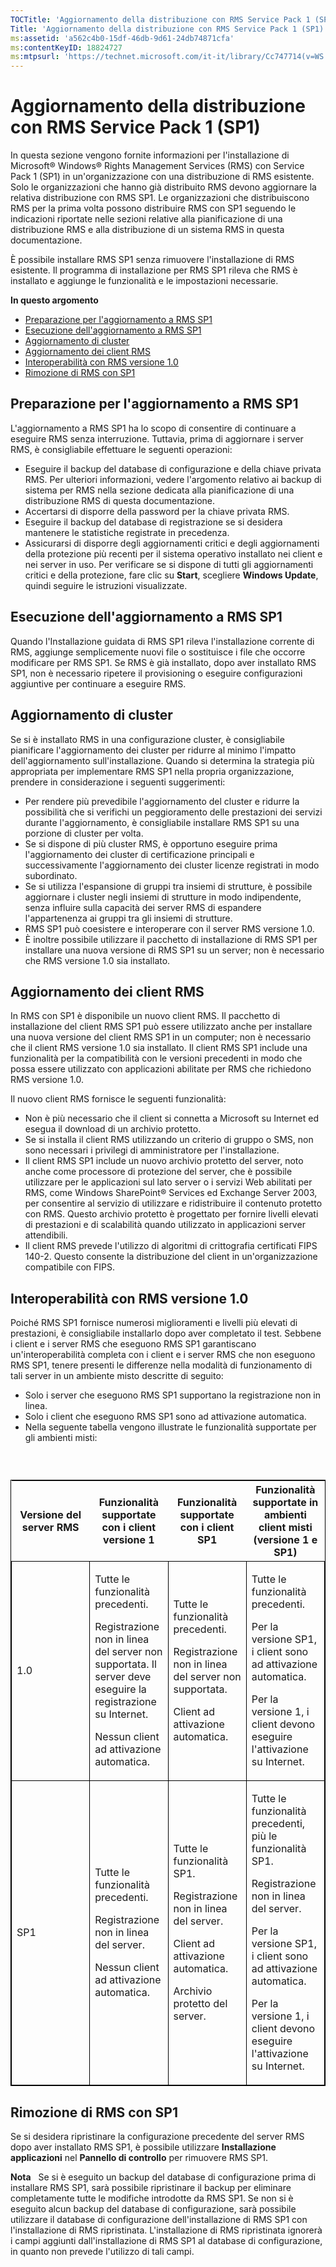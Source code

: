 ```yaml
---
TOCTitle: 'Aggiornamento della distribuzione con RMS Service Pack 1 (SP1)'
Title: 'Aggiornamento della distribuzione con RMS Service Pack 1 (SP1)'
ms:assetid: 'a562c4b0-15df-46db-9d61-24db74871cfa'
ms:contentKeyID: 18824727
ms:mtpsurl: 'https://technet.microsoft.com/it-it/library/Cc747714(v=WS.10)'
---
```


Aggiornamento della distribuzione con RMS Service Pack 1 (SP1)
==============================================================

In questa sezione vengono fornite informazioni per l'installazione di Microsoft® Windows® Rights Management Services (RMS) con Service Pack 1 (SP1) in un'organizzazione con una distribuzione di RMS esistente. Solo le organizzazioni che hanno già distribuito RMS devono aggiornare la relativa distribuzione con RMS SP1. Le organizzazioni che distribuiscono RMS per la prima volta possono distribuire RMS con SP1 seguendo le indicazioni riportate nelle sezioni relative alla pianificazione di una distribuzione RMS e alla distribuzione di un sistema RMS in questa documentazione.

È possibile installare RMS SP1 senza rimuovere l'installazione di RMS esistente. Il programma di installazione per RMS SP1 rileva che RMS è installato e aggiunge le funzionalità e le impostazioni necessarie.

**In questo argomento**

-   [Preparazione per l'aggiornamento a RMS SP1](#bkmk_1)
-   [Esecuzione dell'aggiornamento a RMS SP1](#bkmk_2)
-   [Aggiornamento di cluster](#bkmk_3)
-   [Aggiornamento dei client RMS](#bkmk_4)
-   [Interoperabilità con RMS versione 1.0](#bkmk_5)
-   [Rimozione di RMS con SP1](#bkmk_6)

<span id="BKMK_1"></span>
Preparazione per l'aggiornamento a RMS SP1
------------------------------------------

L'aggiornamento a RMS SP1 ha lo scopo di consentire di continuare a eseguire RMS senza interruzione. Tuttavia, prima di aggiornare i server RMS, è consigliabile effettuare le seguenti operazioni:

-   Eseguire il backup del database di configurazione e della chiave privata RMS. Per ulteriori informazioni, vedere l'argomento relativo ai backup di sistema per RMS nella sezione dedicata alla pianificazione di una distribuzione RMS di questa documentazione.
-   Accertarsi di disporre della password per la chiave privata RMS.
-   Eseguire il backup del database di registrazione se si desidera mantenere le statistiche registrate in precedenza.
-   Assicurarsi di disporre degli aggiornamenti critici e degli aggiornamenti della protezione più recenti per il sistema operativo installato nei client e nei server in uso. Per verificare se si dispone di tutti gli aggiornamenti critici e della protezione, fare clic su **Start**, scegliere **Windows Update**, quindi seguire le istruzioni visualizzate.

<span id="BKMK_2"></span>
Esecuzione dell'aggiornamento a RMS SP1
---------------------------------------

Quando l'Installazione guidata di RMS SP1 rileva l'installazione corrente di RMS, aggiunge semplicemente nuovi file o sostituisce i file che occorre modificare per RMS SP1. Se RMS è già installato, dopo aver installato RMS SP1, non è necessario ripetere il provisioning o eseguire configurazioni aggiuntive per continuare a eseguire RMS.

<span id="BKMK_3"></span>
Aggiornamento di cluster
------------------------

Se si è installato RMS in una configurazione cluster, è consigliabile pianificare l'aggiornamento dei cluster per ridurre al minimo l'impatto dell'aggiornamento sull'installazione. Quando si determina la strategia più appropriata per implementare RMS SP1 nella propria organizzazione, prendere in considerazione i seguenti suggerimenti:

-   Per rendere più prevedibile l'aggiornamento del cluster e ridurre la possibilità che si verifichi un peggioramento delle prestazioni dei servizi durante l'aggiornamento, è consigliabile installare RMS SP1 su una porzione di cluster per volta.
-   Se si dispone di più cluster RMS, è opportuno eseguire prima l'aggiornamento dei cluster di certificazione principali e successivamente l'aggiornamento dei cluster licenze registrati in modo subordinato.
-   Se si utilizza l'espansione di gruppi tra insiemi di strutture, è possibile aggiornare i cluster negli insiemi di strutture in modo indipendente, senza influire sulla capacità dei server RMS di espandere l'appartenenza ai gruppi tra gli insiemi di strutture.
-   RMS SP1 può coesistere e interoperare con il server RMS versione 1.0.
-   È inoltre possibile utilizzare il pacchetto di installazione di RMS SP1 per installare una nuova versione di RMS SP1 su un server; non è necessario che RMS versione 1.0 sia installato.

<span id="BKMK_4"></span>
Aggiornamento dei client RMS
----------------------------

In RMS con SP1 è disponibile un nuovo client RMS. Il pacchetto di installazione del client RMS SP1 può essere utilizzato anche per installare una nuova versione del client RMS SP1 in un computer; non è necessario che il client RMS versione 1.0 sia installato. Il client RMS SP1 include una funzionalità per la compatibilità con le versioni precedenti in modo che possa essere utilizzato con applicazioni abilitate per RMS che richiedono RMS versione 1.0.

Il nuovo client RMS fornisce le seguenti funzionalità:

-   Non è più necessario che il client si connetta a Microsoft su Internet ed esegua il download di un archivio protetto.
-   Se si installa il client RMS utilizzando un criterio di gruppo o SMS, non sono necessari i privilegi di amministratore per l'installazione.
-   Il client RMS SP1 include un nuovo archivio protetto del server, noto anche come processore di protezione del server, che è possibile utilizzare per le applicazioni sul lato server o i servizi Web abilitati per RMS, come Windows SharePoint® Services ed Exchange Server 2003, per consentire al servizio di utilizzare e ridistribuire il contenuto protetto con RMS. Questo archivio protetto è progettato per fornire livelli elevati di prestazioni e di scalabilità quando utilizzato in applicazioni server attendibili.
-   Il client RMS prevede l'utilizzo di algoritmi di crittografia certificati FIPS 140-2. Questo consente la distribuzione del client in un'organizzazione compatibile con FIPS.

<span id="BKMK_5"></span>
Interoperabilità con RMS versione 1.0
-------------------------------------

Poiché RMS SP1 fornisce numerosi miglioramenti e livelli più elevati di prestazioni, è consigliabile installarlo dopo aver completato il test. Sebbene i client e i server RMS che eseguono RMS SP1 garantiscano un'interoperabilità completa con i client e i server RMS che non eseguono RMS SP1, tenere presenti le differenze nella modalità di funzionamento di tali server in un ambiente misto descritte di seguito:

-   Solo i server che eseguono RMS SP1 supportano la registrazione non in linea.
-   Solo i client che eseguono RMS SP1 sono ad attivazione automatica.
-   Nella seguente tabella vengono illustrate le funzionalità supportate per gli ambienti misti:

###  

<p> </p>
<table style="border:1px solid black;">
<colgroup>
<col width="25%" />
<col width="25%" />
<col width="25%" />
<col width="25%" />
</colgroup>
<thead>
<tr class="header">
<th>Versione del server RMS</th>
<th>Funzionalità supportate con i client versione 1</th>
<th>Funzionalità supportate con i client SP1</th>
<th>Funzionalità supportate in ambienti client misti (versione 1 e SP1)</th>
</tr>
</thead>
<tbody>
<tr class="odd">
<td style="border:1px solid black;"><p>1.0</p></td>
<td style="border:1px solid black;"><p>Tutte le funzionalità precedenti.</p>
<p>Registrazione non in linea del server non supportata. Il server deve eseguire la registrazione su Internet.</p>
<p>Nessun client ad attivazione automatica.</p></td>
<td style="border:1px solid black;"><p>Tutte le funzionalità precedenti.</p>
<p>Registrazione non in linea del server non supportata.</p>
<p>Client ad attivazione automatica.</p></td>
<td style="border:1px solid black;"><p>Tutte le funzionalità precedenti.</p>
<p>Per la versione SP1, i client sono ad attivazione automatica.</p>
<p>Per la versione 1, i client devono eseguire l'attivazione su Internet.</p></td>
</tr>
<tr class="even">
<td style="border:1px solid black;"><p>SP1</p></td>
<td style="border:1px solid black;"><p>Tutte le funzionalità precedenti.</p>
<p>Registrazione non in linea del server.</p>
<p>Nessun client ad attivazione automatica.</p></td>
<td style="border:1px solid black;"><p>Tutte le funzionalità SP1.</p>
<p>Registrazione non in linea del server.</p>  
<p>Client ad attivazione automatica.</p>
<p>Archivio protetto del server.</p></td>
<td style="border:1px solid black;"><p>Tutte le funzionalità precedenti, più le funzionalità SP1.</p>
<p>Registrazione non in linea del server.</p>  
<p>Per la versione SP1, i client sono ad attivazione automatica.</p>
<p>Per la versione 1, i client devono eseguire l'attivazione su Internet.</p></td>
</tr>
</tbody>
</table>
<p> </p>

<span id="BKMK_6"></span>
Rimozione di RMS con SP1
------------------------

Se si desidera ripristinare la configurazione precedente del server RMS dopo aver installato RMS SP1, è possibile utilizzare **Installazione applicazioni** nel **Pannello di controllo** per rimuovere RMS SP1.

**Nota**   Se si è eseguito un backup del database di configurazione prima di installare RMS SP1, sarà possibile ripristinare il backup per eliminare completamente tutte le modifiche introdotte da RMS SP1. Se non si è eseguito alcun backup del database di configurazione, sarà possibile utilizzare il database di configurazione dell'installazione di RMS SP1 con l'installazione di RMS ripristinata. L'installazione di RMS ripristinata ignorerà i campi aggiunti dall'installazione di RMS SP1 al database di configurazione, in quanto non prevede l'utilizzo di tali campi.
